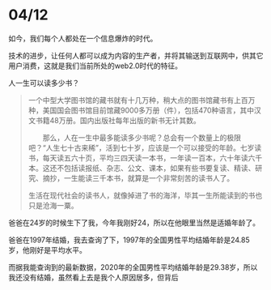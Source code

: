 # 04/12  

如今，我们每个人都处在一个信息爆炸的时代。

技术的进步，让任何人都可以成为内容的生产者，并将其输送到互联网中，供其它用户消费，这就是我们当前所处的web2.0时代的特征。

人一生可以读多少书？

> 一个中型大学图书馆的藏书就有十几万种，稍大点的图书馆藏书有上百万种，美国国会图书馆目前馆藏9000多万册（件），包括470种语言，其中汉文书籍48万册。国内出版社每年出版的新书无计其数。
>
>　　那么，人在一生中最多能读多少书呢？总会有一个数量上的极限吧？“人生七十古来稀”，活到七十岁，应该是一个可以接受的年龄。七岁读书，每天读五六十页，平均三四天读一本书，一年读一百本，六十年读六千本。这还不包括读报纸、杂志、公文、课本，如果有些书要复读、精读、研究、摘抄，一生能读三千本书，就算是一个非常刻苦的读书人了。
>
> 生活在现代社会的读书人，就像掉进了书的海洋，毕其一生所能读到的书也只是沧海一粟。


爸爸在24岁的时候生下了我，今年我刚好24，所以在他眼里当然是适婚年龄了。

爸爸在1997年结婚，我去查询了下，1997年的全国男性平均结婚年龄是24.85岁，他刚好是平均水平。

而据我能查询到的最新数据，2020年的全国男性平均结婚年龄是29.38岁，所以我还没有结婚，虽然看上去是我个人原因居多，但背后